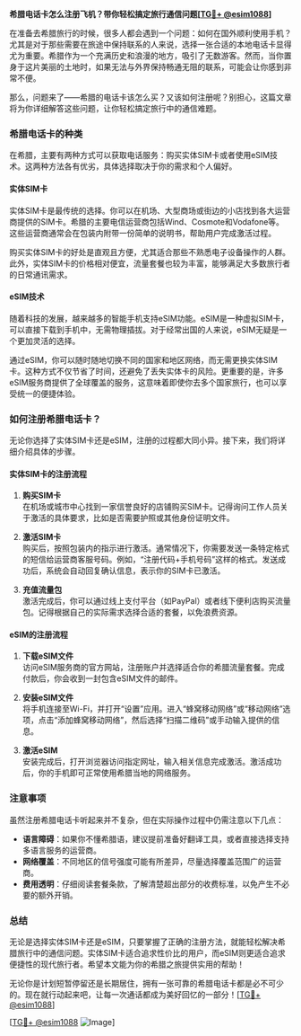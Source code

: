 **希腊电话卡怎么注册飞机？带你轻松搞定旅行通信问题[[TG💪+ @esim1088](https://t.me/s/esim1088)]**

在准备去希腊旅行的时候，很多人都会遇到一个问题：如何在国外顺利使用手机？尤其是对于那些需要在旅途中保持联系的人来说，选择一张合适的本地电话卡显得尤为重要。希腊作为一个充满历史和浪漫的地方，吸引了无数游客。然而，当你置身于这片美丽的土地时，如果无法与外界保持畅通无阻的联系，可能会让你感到非常不便。

那么，问题来了——希腊的电话卡该怎么买？又该如何注册呢？别担心，这篇文章将为你详细解答这些问题，让你轻松搞定旅行中的通信难题。

### 希腊电话卡的种类

在希腊，主要有两种方式可以获取电话服务：购买实体SIM卡或者使用eSIM技术。这两种方法各有优劣，具体选择取决于你的需求和个人偏好。

#### 实体SIM卡

实体SIM卡是最传统的选择。你可以在机场、大型商场或街边的小店找到各大运营商提供的SIM卡。希腊的主要电信运营商包括Wind、Cosmote和Vodafone等。这些运营商通常会在包装内附带一份简单的说明书，帮助用户完成激活过程。

购买实体SIM卡的好处是直观且方便，尤其适合那些不熟悉电子设备操作的人群。此外，实体SIM卡的价格相对便宜，流量套餐也较为丰富，能够满足大多数旅行者的日常通讯需求。

#### eSIM技术

随着科技的发展，越来越多的智能手机支持eSIM功能。eSIM是一种虚拟SIM卡，可以直接下载到手机中，无需物理插拔。对于经常出国的人来说，eSIM无疑是一个更加灵活的选择。

通过eSIM，你可以随时随地切换不同的国家和地区网络，而无需更换实体SIM卡。这种方式不仅节省了时间，还避免了丢失实体卡的风险。更重要的是，许多eSIM服务商提供了全球覆盖的服务，这意味着即使你去多个国家旅行，也可以享受统一的便捷体验。

### 如何注册希腊电话卡？

无论你选择了实体SIM卡还是eSIM，注册的过程都大同小异。接下来，我们将详细介绍具体的步骤。

#### 实体SIM卡的注册流程

1. **购买SIM卡**  
   在机场或城市中心找到一家信誉良好的店铺购买SIM卡。记得询问工作人员关于激活的具体要求，比如是否需要护照或其他身份证明文件。

2. **激活SIM卡**  
   购买后，按照包装内的指示进行激活。通常情况下，你需要发送一条特定格式的短信给运营商客服号码。例如，“注册代码+手机号码”这样的格式。发送成功后，系统会自动回复确认信息，表示你的SIM卡已激活。

3. **充值流量包**  
   激活完成后，你可以通过线上支付平台（如PayPal）或者线下便利店购买流量包。记得根据自己的实际需求选择合适的套餐，以免浪费资源。

#### eSIM的注册流程

1. **下载eSIM文件**  
   访问eSIM服务商的官方网站，注册账户并选择适合你的希腊流量套餐。完成付款后，你会收到一封包含eSIM文件的邮件。

2. **安装eSIM文件**  
   将手机连接至Wi-Fi，并打开“设置”应用。进入“蜂窝移动网络”或“移动网络”选项，点击“添加蜂窝移动网络”，然后选择“扫描二维码”或手动输入提供的信息。

3. **激活eSIM**  
   安装完成后，打开浏览器访问指定网址，输入相关信息完成激活。激活成功后，你的手机即可正常使用希腊当地的网络服务。

### 注意事项

虽然注册希腊电话卡听起来并不复杂，但在实际操作过程中仍需注意以下几点：

- **语言障碍**：如果你不懂希腊语，建议提前准备好翻译工具，或者直接选择支持多语言服务的运营商。
- **网络覆盖**：不同地区的信号强度可能有所差异，尽量选择覆盖范围广的运营商。
- **费用透明**：仔细阅读套餐条款，了解清楚超出部分的收费标准，以免产生不必要的额外开销。

### 总结

无论是选择实体SIM卡还是eSIM，只要掌握了正确的注册方法，就能轻松解决希腊旅行中的通信问题。实体SIM卡适合追求性价比的用户，而eSIM则更适合追求便捷性的现代旅行者。希望本文能为你的希腊之旅提供实用的帮助！

无论你是计划短暂停留还是长期居住，拥有一张可靠的希腊电话卡都是必不可少的。现在就行动起来吧，让每一次通话都成为美好回忆的一部分！[[TG💪+ @esim1088](https://t.me/s/esim1088)]

[[TG💪+ @esim1088](https://t.me/s/esim1088) ![Image](https://i.postimg.cc/4NQfJmqS/Snipaste-2025-05-13-00-14-12.png)]